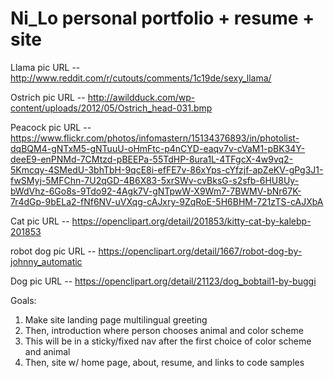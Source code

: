 # Ni_Lo personal portfolio + resume + site

Llama pic URL -- http://www.reddit.com/r/cutouts/comments/1c19de/sexy_llama/

Ostrich pic URL -- http://awildduck.com/wp-content/uploads/2012/05/Ostrich_head-031.bmp

Peacock pic URL -- https://www.flickr.com/photos/infomastern/15134376893/in/photolist-dqBQM4-gNTxM5-gNTuuU-oHmFtc-p4nCYD-eaqv7v-cVaM1-pBK34Y-deeE9-enPNMd-7CMtzd-pBEEPa-55TdHP-8ura1L-4TFgcX-4w9vq2-5Kmcqy-4SMedU-3bhTbH-9qcE8i-efFE7v-86xYps-cYfzjf-apZeKV-gPg3J1-fwSMyj-5MFChn-7U2qGD-4B6X83-5xrSWv-cvBksG-s2sfb-6HU8Uy-bWdVhz-6Go8s-9Tdo92-4Agk7V-gNTpwW-X9Wm7-7BWMV-bNr67K-7r4dGp-9bELa2-fNf6NV-uVXqg-cAJxry-9ZqRoE-5H6BHM-721zTS-cAJXbA

Cat pic URL -- https://openclipart.org/detail/201853/kitty-cat-by-kalebp-201853

robot dog pic URL -- https://openclipart.org/detail/1667/robot-dog-by-johnny_automatic

Dog pic URL -- https://openclipart.org/detail/21123/dog_bobtail1-by-buggi


Goals:
1. Make site landing page multilingual greeting  
2. Then, introduction where person chooses animal and color scheme  
3. This will be in a sticky/fixed nav after the first choice of color scheme and animal  
4. Then, site w/ home page, about, resume, and links to code samples

